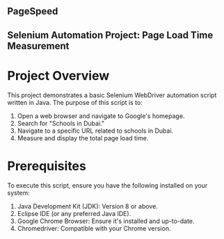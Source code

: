 ## PageSpeed
## Selenium Automation Project: Page Load Time Measurement

# Project Overview

This project demonstrates a basic Selenium WebDriver automation script written in Java. The purpose of this script is to:

1. Open a web browser and navigate to Google's homepage.
2. Search for "Schools in Dubai."
3. Navigate to a specific URL related to schools in Dubai.
4. Measure and display the total page load time.

# Prerequisites

To execute this script, ensure you have the following installed on your system:

1. Java Development Kit (JDK): Version 8 or above.
2. Eclipse IDE (or any preferred Java IDE).
3. Google Chrome Browser: Ensure it's installed and up-to-date.
4. Chromedriver: Compatible with your Chrome version.
